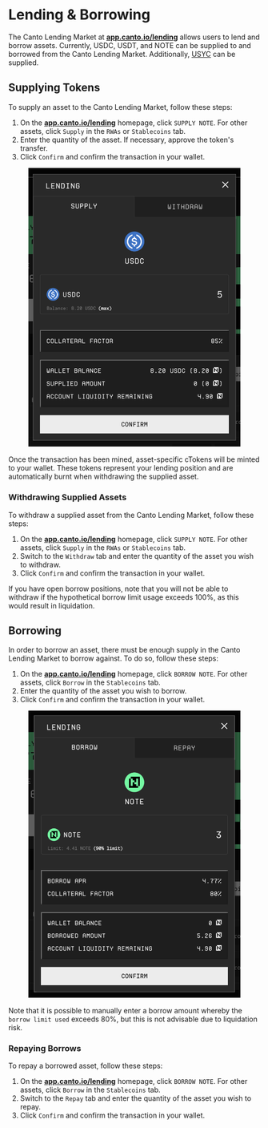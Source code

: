 # Lending & Borrowing

The Canto Lending Market at [**app.canto.io/lending**](https://app.canto.io/lending) allows users to lend and borrow assets. Currently, USDC, USDT, and NOTE can be supplied to and borrowed from the Canto Lending Market. Additionally, [USYC](https://docs.canto.io/neofinance/overview#rwas) can be supplied.

## Supplying Tokens

To supply an asset to the Canto Lending Market, follow these steps:

1. On the [**app.canto.io/lending**](https://app.canto.io/lending) homepage, click `SUPPLY NOTE`. For other assets, click `Supply` in the `RWAs` or `Stablecoins` tab.
2. Enter the quantity of the asset. If necessary, approve the token's transfer.
3. Click `Confirm` and confirm the transaction in your wallet.

<figure><img src="../.gitbook/assets/supply-usdc.png" alt=""><figcaption></figcaption></figure>

Once the transaction has been mined, asset-specific cTokens will be minted to your wallet. These tokens represent your lending position and are automatically burnt when withdrawing the supplied asset.

### Withdrawing Supplied Assets

To withdraw a supplied asset from the Canto Lending Market, follow these steps:

1. On the [**app.canto.io/lending**](https://app.canto.io/lending) homepage, click `SUPPLY NOTE`. For other assets, click `Supply` in the `RWAs` or `Stablecoins` tab.
2. Switch to the `Withdraw` tab and enter the quantity of the asset you wish to withdraw.
3. Click `Confirm` and confirm the transaction in your wallet.

If you have open borrow positions, note that you will not be able to withdraw if the hypothetical borrow limit usage exceeds 100%, as this would result in liquidation.

## Borrowing

In order to borrow an asset, there must be enough supply in the Canto Lending Market to borrow against. To do so, follow these steps:

1. On the [**app.canto.io/lending**](https://app.canto.io/lending) homepage, click `BORROW NOTE`. For other assets, click `Borrow` in the `Stablecoins` tab.
2. Enter the quantity of the asset you wish to borrow.
3. Click `Confirm` and confirm the transaction in your wallet.

<figure><img src="../.gitbook/assets/borrow-note.png" alt=""><figcaption></figcaption></figure>

Note that it is possible to manually enter a borrow amount whereby the `borrow limit used` exceeds 80%, but this is not advisable due to liquidation risk.

### Repaying Borrows

To repay a borrowed asset, follow these steps:

1. On the [**app.canto.io/lending**](https://app.canto.io/lending) homepage, click `BORROW NOTE`. For other assets, click `Borrow` in the `Stablecoins` tab.
2. Switch to the `Repay` tab and enter the quantity of the asset you wish to repay.
3. Click `Confirm` and confirm the transaction in your wallet.
